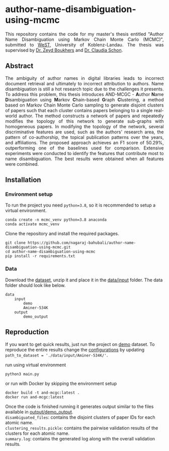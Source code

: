 # author-name-disambiguation-using-mcmc
<p align="justify">This repository contains the code for my master's thesis entitled "Author Name Disambiguation using Markov Chain Monte Carlo (MCMC)", submitted to <a href="https://west.uni-koblenz.de/">WeST</a>, University of Koblenz-Landau. The thesis was supervised by 
<a href="https://scholar.google.com/citations?user=PlKALskAAAAJ&hl=en&oi=ao">Dr. Zeyd Boukhers</a> and <a href="https://scholar.google.com/citations?user=aRiTyU0AAAAJ&hl=en&oi=ao">Dr. Claudia Schon</a>.</p>

## Abstract
<p align="justify">The ambiguity of author names in digital libraries leads to incorrect document retrieval and ultimately to incorrect attribution to authors. Name disambiguation is still a hot research topic due to the challenges it presents. To address this problem, this thesis introduces AND-MCGC - <b>A</b>uthor <b>N</b>ame <b>D</b>isambiguation using <b>M</b>arkov <b>C</b>hain-based <b>G</b>raph <b>C</b>lustering, a method based on Markov Chain Monte Carlo sampling to generate disjoint clusters of papers such that each cluster contains papers belonging to a single real-world author. The method constructs a network of papers and repeatedly modifies the topology of this network to generate sub-graphs with homogeneous papers. In modifying the topology of the network, several discriminative features are used, such as the authors' research area, the pattern of co-authorship, the topical publication patterns over the years, and affiliations. The proposed approach achieves an F1 score of 50.29%, outperforming one of the baselines used for comparison. Extensive experiments were conducted to identify the features that contribute most to name disambiguation. The best results were obtained when all features were combined.</p>

## Installation
### Environment setup

To run the project you need `python=3.8`, so it is recommended to setup a virtual environment.
```
conda create -n mcmc_venv python=3.8 anaconda
conda activate mcmc_venv
```
Clone the repository and install the required packages.
```
git clone https://github.com/nagaraj-bahubali/author-name-disambiguation-using-mcmc.git
cd author-name-disambiguation-using-mcmc
pip install -r requirements.txt
```

### Data
Download the [dataset][1], unzip it and place it in the [data/input][2] folder. The data folder should look like below.

```
data
    input
        demo
        Aminer-534K
    output
        demo_output
```

## Reproduction
If you want to get quick results, just run the project on [demo][3] dataset. To reproduce the entire results change the [configurations][4] by updating `path_to_dataset = './data/input/Aminer-534K/'`.

run using virtual environment
```
python3 main.py
```
or run with Docker by skipping the environment setup
```
docker build -t and-mcgc:latest .
docker run and-mcgc:latest
```

Once the code is finished running it generates output similar to the files available in [output/demo_output][5].</br>
`disambiguated_files`: contains the disjoint clusters of paper IDs for each atomic name.</br>
`clustering_results.pickle`: contains the pairwise validation results of the clusters for each atomic name.</br>
`summary.log`: contains the generated log along with the overall validation results.

[1]: https://zenodo.org/record/7268458#.Y2jiruzMK3J
[2]: https://github.com/nagaraj-bahubali/author-name-disambiguation-using-mcmc/tree/main/data/input
[3]: https://github.com/nagaraj-bahubali/author-name-disambiguation-using-mcmc/tree/main/data/input/demo
[4]: https://github.com/nagaraj-bahubali/author-name-disambiguation-using-mcmc/blob/main/src/config.py
[5]: https://github.com/nagaraj-bahubali/author-name-disambiguation-using-mcmc/tree/main/data/output/demo_output
